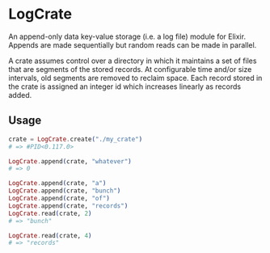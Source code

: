 # LogCrate

An append-only data key-value storage (i.e. a log file) module for Elixir. Appends are made sequentially but random reads can be made in parallel.

A crate assumes control over a directory in which it maintains a set of files that are segments of the stored records. At configurable time and/or size intervals, old segments are removed to reclaim space. Each record stored in the crate is assigned an integer id which increases linearly as records added.

## Usage

```elixir
crate = LogCrate.create("./my_crate")
# => #PID<0.117.0>

LogCrate.append(crate, "whatever")
# => 0

LogCrate.append(crate, "a")
LogCrate.append(crate, "bunch")
LogCrate.append(crate, "of")
LogCrate.append(crate, "records")
LogCrate.read(crate, 2)
# => "bunch"

LogCrate.read(crate, 4)
# => "records"
```
